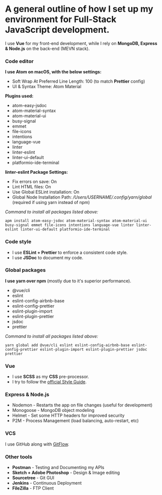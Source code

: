 # A general outline of how I set up my environment for Full-Stack JavaScript development.

I use **Vue** for my front-end development, while I rely on **MongoDB, Express & Node.js** on the back-end (MEVN stack).

### Code editor

**I use Atom on macOS, with the below settings:**

- Soft Wrap At Preferred Line Length: 100 (to match **Prettier** config)
- UI & Syntax Theme: Atom Material

 **Plugins used:**
- atom-easy-jsdoc
- atom-material-syntax
- atom-material-ui
- busy-signal
- emmet
- file-icons
- intentions
- language-vue
- linter
- linter-eslint
- linter-ui-default
- platformio-ide-terminal

**linter-eslint Package Settings:**
- Fix errors on save: On
- Lint HTML files: On
- Use Global ESLint installation: On
- Global Node Installation Path: _/Users/USERNAME/.config/yarn/global_ (required if using yarn instead of npm)

*Command to install all packages listed above:*

`apm install atom-easy-jsdoc atom-material-syntax atom-material-ui busy-signal emmet file-icons intentions language-vue linter linter-eslint linter-ui-default platformio-ide-terminal`

 ### Code style

- I use **ESLint + Prettier** to enforce a consistent code style.
- I use **JSDoc** to document my code.

 ### Global packages

 **I use yarn over npm** (mostly due to it's superior performance).
- @vue/cli
- eslint
- eslint-config-airbnb-base
- eslint-config-prettier
- eslint-plugin-import
- eslint-plugin-prettier
- jsdoc
- prettier

*Command to install all packages listed above:*

`yarn global add @vue/cli eslint eslint-config-airbnb-base eslint-config-prettier eslint-plugin-import eslint-plugin-prettier jsdoc prettier`

### Vue
- I use **SCSS** as my **CSS** pre-processor.
- I try to follow the [official Style Guide](https://vuejs.org/v2/style-guide/).

### Express & Node.js

- Nodemon - Restarts the app on file changes (useful for development)
- Monogoose - MongoDB object modeling
- Helmet - Set some HTTP headers for improved security
- P2M - Process Management (load balancing, auto-restart, etc)

### VCS

I use GitHub along with [GitFlow](https://www.atlassian.com/git/tutorials/comparing-workflows/gitflow-workflow).

### Other tools

- **Postman** - Testing and Documenting my APIs
- **Sketch + Adobe Photoshop** - Design & Image editing
- **Sourcetree** - Git GUI
- **Jenkins** - Continuous Deployment
- **FileZilla** - FTP Client
